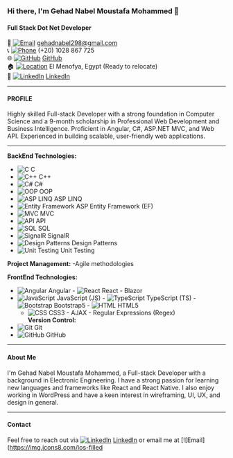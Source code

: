 ### Hi there, I'm Gehad Nabel Moustafa Mohammed 👋

#### Full Stack Dot Net Developer

📧 [![Email](https://img.icons8.com/ios-filled/20/000000/email.png)](mailto:gehadnabel298@gmail.com) gehadnabel298@gmail.com  
📞 [![Phone](https://img.icons8.com/ios-filled/20/000000/phone.png)](tel:+201028867725) (+20) 1028 867 725  
🌐 [![GitHub](https://img.icons8.com/ios-glyphs/20/000000/github.png)](https://github.com/GehadNabel24) [GitHub](https://github.com/GehadNabel24)  
🏠 [![Location](https://img.icons8.com/ios-filled/20/000000/marker.png)](https://www.google.com/maps/place/El+Menofya,+Egypt) El Menofya, Egypt (Ready to relocate)  
🔗 [![LinkedIn](https://img.icons8.com/ios-filled/20/000000/linkedin.png)](https://linkedin.com/in/gehad-nabel-a772bb213) [LinkedIn](https://linkedin.com/in/gehad-nabel-a772bb213)

---

#### PROFILE

Highly skilled Full-stack Developer with a strong foundation in Computer Science and a 9-month scholarship in Professional Web Development and Business Intelligence. Proficient in Angular, C#, ASP.NET MVC, and Web API. Experienced in building scalable, user-friendly web applications.

---
**BackEnd Technologies:**
- ![C](https://img.icons8.com/color/16/000000/c-programming.png) C
- ![C++](https://img.icons8.com/color/16/000000/c-plus-plus-logo.png) C++
- ![C#](https://img.icons8.com/color/16/000000/c-sharp-logo.png) C#
- ![OOP](https://img.icons8.com/color/16/000000/object.png) OOP
- ![ASP LINQ](https://img.icons8.com/ios-filled/16/000000/code.png) ASP LINQ
- ![Entity Framework](https://img.icons8.com/ios-filled/16/000000/database.png) ASP Entity Framework (EF)
- ![MVC](https://img.icons8.com/ios-filled/16/000000/layer.png) MVC
- ![API](https://img.icons8.com/ios-filled/16/000000/api.png) API
- ![SQL](https://img.icons8.com/ios-filled/16/000000/sql.png) SQL
- ![SignalR](https://img.icons8.com/ios-filled/16/000000/signal.png) SignalR
- ![Design Patterns](https://img.icons8.com/ios-filled/16/000000/pattern.png) Design Patterns
- ![Unit Testing](https://img.icons8.com/ios-filled/16/000000/test-tube.png) Unit Testing

**Project Management:** -Agile methodologies

**FrontEnd Technologies:**
- ![Angular](https://img.icons8.com/color/16/000000/angularjs.png) Angular   - ![React](https://img.icons8.com/color/16/000000/react-native.png) React   - Blazor
- ![JavaScript](https://img.icons8.com/color/16/000000/javascript.png) JavaScript (JS)   - ![TypeScript](https://img.icons8.com/color/16/000000/typescript.png) TypeScript (TS)   - ![Bootstrap](https://img.icons8.com/color/16/000000/bootstrap.png) Bootstrap5   - ![HTML](https://img.icons8.com/color/16/000000/html-5.png) HTML5 
  - ![CSS](https://img.icons8.com/color/16/000000/css3.png) CSS3   -  AJAX   -  Regular Expressions (Regex)   
**Version Control:**
- ![Git](https://img.icons8.com/color/16/000000/git.png) Git
- ![GitHub](https://img.icons8.com/material-rounded/16/000000/github.png) GitHub

---

#### About Me

I'm Gehad Nabel Moustafa Mohammed, a Full-stack Developer with a background in Electronic Engineering. I have a strong passion for learning new languages and frameworks like React and React Native. I also enjoy working in WordPress and have a keen interest in wireframing, UI, UX, and design in general.

---

#### Contact

Feel free to reach out via [![LinkedIn](https://img.icons8.com/ios-filled/16/000000/linkedin.png)](https://linkedin.com/in/gehad-nabel-a772bb213) [LinkedIn](https://linkedin.com/in/gehad-nabel-a772bb213) or email me at [![Email](https://img.icons8.com/ios-filled

<!--
**GehadNabel24/GehadNabel24** is a ✨ _special_ ✨ repository because its `README.md` (this file) appears on your GitHub profile.

Here are some ideas to get you started:

- 🔭 I’m currently working on ...
- 🌱 I’m currently learning ...
- 👯 I’m looking to collaborate on ...
- 🤔 I’m looking for help with ...
- 💬 Ask me about ...
- 📫 How to reach me: ...
- 😄 Pronouns: ...
- ⚡ Fun fact: ...
-->
